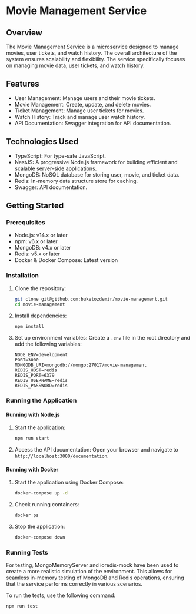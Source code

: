 # Movie Management Service

## Overview

The Movie Management Service is a microservice designed to manage movies, user tickets, and watch history. The overall architecture of the system ensures scalability and flexibility. The service specifically focuses on managing movie data, user tickets, and watch history.

## Features

- User Management: Manage users and their movie tickets.
- Movie Management: Create, update, and delete movies.
- Ticket Management: Manage user tickets for movies.
- Watch History: Track and manage user watch history.
- API Documentation: Swagger integration for API documentation.

## Technologies Used

- TypeScript: For type-safe JavaScript.
- NestJS: A progressive Node.js framework for building efficient and scalable server-side applications.
- MongoDB: NoSQL database for storing user, movie, and ticket data.
- Redis: In-memory data structure store for caching.
- Swagger: API documentation.

## Getting Started

### Prerequisites

- Node.js: v14.x or later
- npm: v6.x or later
- MongoDB: v4.x or later
- Redis: v5.x or later
- Docker & Docker Compose: Latest version

### Installation

1. Clone the repository:
    ```sh
    git clone git@github.com:buketozdemir/movie-management.git
    cd movie-management
    ```

2. Install dependencies:
    ```sh
    npm install
    ```

3. Set up environment variables:
   Create a `.env` file in the root directory and add the following variables:
    ```env
    NODE_ENV=development
    PORT=3000
    MONGODB_URI=mongodb://mongo:27017/movie-management
    REDIS_HOST=redis
    REDIS_PORT=6379
    REDIS_USERNAME=redis
    REDIS_PASSWORD=redis
    ```

### Running the Application

#### Running with Node.js
1. Start the application:
    ```sh
    npm run start
    ```

2. Access the API documentation:
   Open your browser and navigate to `http://localhost:3000/documentation`.

#### Running with Docker

1. Start the application using Docker Compose:
    ```sh
    docker-compose up -d
    ```

2. Check running containers:
    ```sh
    docker ps
    ```

3. Stop the application:
    ```sh
    docker-compose down
    ```

### Running Tests

For testing, MongoMemoryServer and ioredis-mock have been used to create a more realistic simulation of the environment. This allows for seamless in-memory testing of MongoDB and Redis operations, ensuring that the service performs correctly in various scenarios.

To run the tests, use the following command:
```sh
npm run test
